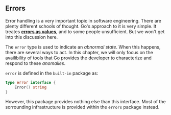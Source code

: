 ## Errors

Error handling is a very important topic in software engineering. There are
plenty different schools of thought. Go's approach to it is very simple.
It treates [**errors as values**](https://blog.golang.org/errors-are-values),
and to some people unsufficient. But we won't get into this discussion here.

The `error` type is used to indicate an _abnormal state_. When this happens,
there are several ways to act. In this chapter, we will only focus on the
availibility of tools that Go provides the developer to characterize and respond
to these _anomalies_.

`error` is defined in the `built-in` package as:

```go
type error interface {
    Error() string
}
```

However, this package provides nothing else than this interface. Most of the
sorrounding infrastructure is provided within the `errors` package instead.
